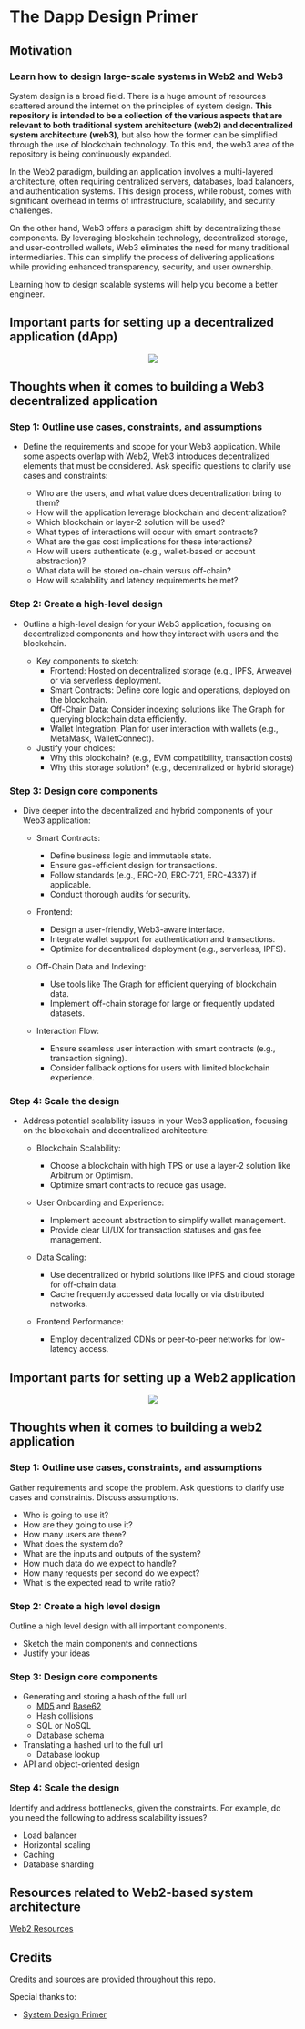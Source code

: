 
# The Dapp Design Primer
## Motivation
### Learn how to design large-scale systems in Web2 and Web3


System design is a broad field. There is a huge amount of resources scattered around the internet on the principles of system design. **This repository is intended to be a collection of the various aspects that are relevant to both traditional system architecture (web2) and decentralized system architecture (web3)**, but also how the former can be simplified through the use of blockchain technology. To this end, the web3 area of the repository is being continuously expanded.

In the Web2 paradigm, building an application involves a multi-layered architecture, often requiring centralized servers, databases, load balancers, and authentication systems. This design process, while robust, comes with significant overhead in terms of infrastructure, scalability, and security challenges.

On the other hand, Web3 offers a paradigm shift by decentralizing these components. By leveraging blockchain technology, decentralized storage, and user-controlled wallets, Web3 eliminates the need for many traditional intermediaries. This can simplify the process of delivering applications while providing enhanced transparency, security, and user ownership.

Learning how to design scalable systems will help you become a better engineer.


## Important parts for setting up a decentralized application (dApp)
<p align="center">
  <img src="images/diagram.png">
  <br/>
</p>

## Thoughts when it comes to building a Web3 decentralized application
### Step 1: Outline use cases, constraints, and assumptions

* Define the requirements and scope for your Web3 application. While some aspects overlap with Web2, Web3 introduces decentralized elements that must be considered. Ask specific questions to clarify use cases and constraints:

    * Who are the users, and what value does decentralization bring to them?
    * How will the application leverage blockchain and decentralization?
    * Which blockchain or layer-2 solution will be used?
    * What types of interactions will occur with smart contracts?
    * What are the gas cost implications for these interactions?
    * How will users authenticate (e.g., wallet-based or account abstraction)?
    * What data will be stored on-chain versus off-chain?
    * How will scalability and latency requirements be met?

### Step 2: Create a high-level design

* Outline a high-level design for your Web3 application, focusing on decentralized components and how they interact with users and the blockchain.

    * Key components to sketch:
        * Frontend: Hosted on decentralized storage (e.g., IPFS, Arweave) or via serverless deployment.
        * Smart Contracts: Define core logic and operations, deployed on the blockchain.
        * Off-Chain Data: Consider indexing solutions like The Graph for querying blockchain data efficiently.
        * Wallet Integration: Plan for user interaction with wallets (e.g., MetaMask, WalletConnect).
    * Justify your choices:
        * Why this blockchain? (e.g., EVM compatibility, transaction costs)
        * Why this storage solution? (e.g., decentralized or hybrid storage)

### Step 3: Design core components

* Dive deeper into the decentralized and hybrid components of your Web3 application:

    * Smart Contracts:
        * Define business logic and immutable state.
        * Ensure gas-efficient design for transactions.
        * Follow standards (e.g., ERC-20, ERC-721, ERC-4337) if applicable.
        * Conduct thorough audits for security.

    * Frontend:
        * Design a user-friendly, Web3-aware interface.
        * Integrate wallet support for authentication and transactions.
        * Optimize for decentralized deployment (e.g., serverless, IPFS).

    * Off-Chain Data and Indexing:
        * Use tools like The Graph for efficient querying of blockchain data.
        * Implement off-chain storage for large or frequently updated datasets.

    * Interaction Flow:
        * Ensure seamless user interaction with smart contracts (e.g., transaction signing).
        * Consider fallback options for users with limited blockchain experience.

### Step 4: Scale the design

* Address potential scalability issues in your Web3 application, focusing on the blockchain and decentralized architecture:

    * Blockchain Scalability:
        * Choose a blockchain with high TPS or use a layer-2 solution like Arbitrum or Optimism.
        * Optimize smart contracts to reduce gas usage.

    * User Onboarding and Experience:
        * Implement account abstraction to simplify wallet management.
        * Provide clear UI/UX for transaction statuses and gas fee management.

    * Data Scaling:
        * Use decentralized or hybrid solutions like IPFS and cloud storage for off-chain data.
        * Cache frequently accessed data locally or via distributed networks.

    * Frontend Performance:
        * Employ decentralized CDNs or peer-to-peer networks for low-latency access.


## Important parts for setting up a Web2 application
<p align="center">
  <img src="images/jj3A5N8.png">
  <br/>
</p>


## Thoughts when it comes to building a web2 application
### Step 1: Outline use cases, constraints, and assumptions

Gather requirements and scope the problem.  Ask questions to clarify use cases and constraints.  Discuss assumptions.

* Who is going to use it?
* How are they going to use it?
* How many users are there?
* What does the system do?
* What are the inputs and outputs of the system?
* How much data do we expect to handle?
* How many requests per second do we expect?
* What is the expected read to write ratio?

### Step 2: Create a high level design

Outline a high level design with all important components.

* Sketch the main components and connections
* Justify your ideas

### Step 3: Design core components

* Generating and storing a hash of the full url
    * [MD5](solutions/system_design/pastebin/README.md) and [Base62](solutions/system_design/pastebin/README.md)
    * Hash collisions
    * SQL or NoSQL
    * Database schema
* Translating a hashed url to the full url
    * Database lookup
* API and object-oriented design

### Step 4: Scale the design

Identify and address bottlenecks, given the constraints.  For example, do you need the following to address scalability issues?

* Load balancer
* Horizontal scaling
* Caching
* Database sharding

## Resources related to Web2-based system architecture
[Web2 Resources](#Web2.md)

## Credits

Credits and sources are provided throughout this repo.

Special thanks to:

* [System Design Primer](https://github.com/donnemartin/system-design-primer)


